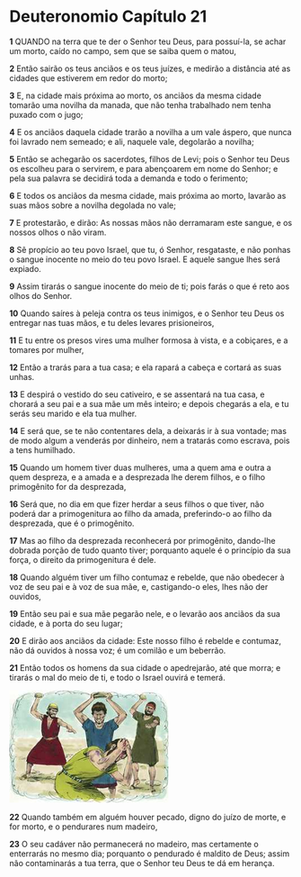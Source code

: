 # Deuteronomio Capítulo 21

**1** 	QUANDO na terra que te der o Senhor teu Deus, para possuí-la, se achar um morto, caído no campo, sem que se saiba quem o matou,

**2** 	Então sairão os teus anciãos e os teus juízes, e medirão a distância até as cidades que estiverem em redor do morto;

**3** 	E, na cidade mais próxima ao morto, os anciãos da mesma cidade tomarão uma novilha da manada, que não tenha trabalhado nem tenha puxado com o jugo;

**4** 	E os anciãos daquela cidade trarão a novilha a um vale áspero, que nunca foi lavrado nem semeado; e ali, naquele vale, degolarão a novilha;

**5** 	Então se achegarão os sacerdotes, filhos de Levi; pois o Senhor teu Deus os escolheu para o servirem, e para abençoarem em nome do Senhor; e pela sua palavra se decidirá toda a demanda e todo o ferimento;

**6** 	E todos os anciãos da mesma cidade, mais próxima ao morto, lavarão as suas mãos sobre a novilha degolada no vale;

**7** 	E protestarão, e dirão: As nossas mãos não derramaram este sangue, e os nossos olhos o não viram.

**8** 	Sê propício ao teu povo Israel, que tu, ó Senhor, resgataste, e não ponhas o sangue inocente no meio do teu povo Israel. E aquele sangue lhes será expiado.

**9** 	Assim tirarás o sangue inocente do meio de ti; pois farás o que é reto aos olhos do Senhor.

**10** 	Quando saíres à peleja contra os teus inimigos, e o Senhor teu Deus os entregar nas tuas mãos, e tu deles levares prisioneiros,

**11** 	E tu entre os presos vires uma mulher formosa à vista, e a cobiçares, e a tomares por mulher,

**12** 	Então a trarás para a tua casa; e ela rapará a cabeça e cortará as suas unhas.

**13** 	E despirá o vestido do seu cativeiro, e se assentará na tua casa, e chorará a seu pai e a sua mãe um mês inteiro; e depois chegarás a ela, e tu serás seu marido e ela tua mulher.

**14** 	E será que, se te não contentares dela, a deixarás ir à sua vontade; mas de modo algum a venderás por dinheiro, nem a tratarás como escrava, pois a tens humilhado.

**15** 	Quando um homem tiver duas mulheres, uma a quem ama e outra a quem despreza, e a amada e a desprezada lhe derem filhos, e o filho primogênito for da desprezada,

**16** 	Será que, no dia em que fizer herdar a seus filhos o que tiver, não poderá dar a primogenitura ao filho da amada, preferindo-o ao filho da desprezada, que é o primogênito.

**17** 	Mas ao filho da desprezada reconhecerá por primogênito, dando-lhe dobrada porção de tudo quanto tiver; porquanto aquele é o princípio da sua força, o direito da primogenitura é dele.

**18** 	Quando alguém tiver um filho contumaz e rebelde, que não obedecer à voz de seu pai e à voz de sua mãe, e, castigando-o eles, lhes não der ouvidos,

**19** 	Então seu pai e sua mãe pegarão nele, e o levarão aos anciãos da sua cidade, e à porta do seu lugar;

**20** 	E dirão aos anciãos da cidade: Este nosso filho é rebelde e contumaz, não dá ouvidos à nossa voz; é um comilão e um beberrão.

**21** 	Então todos os homens da sua cidade o apedrejarão, até que morra; e tirarás o mal do meio de ti, e todo o Israel ouvirá e temerá.

![](../Images/SweetPublishing/4-15-1.jpg) 

**22** 	Quando também em alguém houver pecado, digno do juízo de morte, e for morto, e o pendurares num madeiro,

**23** 	O seu cadáver não permanecerá no madeiro, mas certamente o enterrarás no mesmo dia; porquanto o pendurado é maldito de Deus; assim não contaminarás a tua terra, que o Senhor teu Deus te dá em herança.

